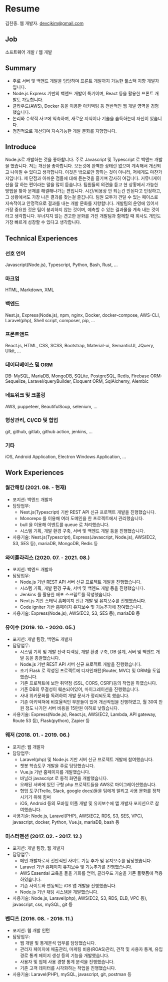 # Resume

김찬중. 웹 개발자.
devcjkim@gmail.com

## Job
소프트웨어 개발 / 웹 개발

## Summary
- 주로 서버 및 백앤드 개발을 담당하며 프론트 개발까지 가능한 풀스택 지향 개발자입니다.
- Node.js Express 기반의 백앤드 개발이 특기이며, React 등을 활용한 프론트 개발도 가능합니다.
- 클라우드(AWS), Docker 등을 이용한 아키텍팅 등 전반적인 웹 개발 영역을 경험했습니다.
- 논리와 수학적 사고에 익숙하며, 새로운 지식이나 기술을 습득하는데 자신이 있습니다.
- 점진적으로 개선되며 지속가능한 개발 문화를 지향합니다.

## Introduce
Node.js로 개발하는 것을 좋아합니다. 주로 Javascript 및 Typescript 로 백앤드 개발을 했습니다. 
저는 개선을 좋아합니다. 모든것에 완벽한 상태란 없으며 계속해서 개선되고 나아질 수 있다고 생각합니다. 이것은 밖으로만 향하는 것이 아니라, 저에게도 마찬가지입니다. 제 단점과 아쉬운 점들에 대해 듣는것을 즐기며 감사히 여깁니다. 
커뮤니케이션을 잘 하는 편이라는 말을 많이 듣습니다. 팀원들의 의견을 듣고 현 상황에서 가능한 방법을 찾아 문제를 해결해나가는 편입니다. 시간/비용상 안 되는건 안된다고 인정하고, 그 상황에서도 가장 나은 결과를 찾는걸 즐깁니다. 
팀원 모두가 견딜 수 있는 페이스로 지속적이고 안정적으로 결과를 내는 개발 문화를 지향합니다. 개발팀의 운영에 있어서 가장 중요한 것은 팀이 붕괴하지 않는 것이며, 예측할 수 있는 결과물을 계속 내는 것이라고 생각합니다. 무너지지 않는 견고한 문화를 가진 개발팀과 함께할 때 회사도 개인도 가장 빠르게 성장할 수 있다고 생각합니다. 

## Technical Experiences
### 선호 언어
Javascript(Node.js), Typescript, Python, Bash, Rust, ...

### 마크업
HTML, Markdown, XML

### 백엔드
Nest.js, Express(Node.js), npm, nginx, Docker, docker-compose, AWS-CLI, Laravel(php), Shell script, composer, pip, ...

### 프론트앤드
React.js, HTML, CSS, SCSS, Bootstrap, Material-ui, SemanticUI, JQuery, UIkit, ...

### 데이터베이스 및 ORM
DB: MySQL, MariaDB, MongoDB, SQLite, PostgreSQL, Redis, Firebase 
ORM: Sequelize, Laravel/queryBuilder, Eloquent ORM, SqlAlchemy, Alembic

### 네트워크 및 크롤링
AWS, puppeteer, BeautifulSoup, selenium, ...

### 형상관리, CI/CD 및 협업
git, github, gitlab, github action, jenkins, ...

### 기타
iOS, Android Application, Electron Windows Application, ...

## Work Experiences
### 월간해킹 (2021. 08. - 현재)
- 포지션: 백엔드 개발자
- 담당업무:
  - Nest.js(Typescript) 기반 REST API 신규 프로젝트 개발을 진행했습니다.
  - Monorepo 를 이용해 여러 도메인을 한 프로젝트에서 관리했습니다.
  - bull 을 이용해 이벤트를 queue 로 처리했습니다.
  - 시스템 기획, 개발 환경 구축, 서버 및 백엔드 개발 등을 진행했습니다.
- 사용기술: Nest.js(Typescript), Express(Javascript, Node.js), AWS(EC2, S3, SES 등), mariaDB, MongoDB, Redis 등

### 와이폴라리스 (2020. 07. - 2021. 08.)
- 포지션: 백엔드 개발자  
- 담당업무: 
  - Node.js 기반 REST API 서버 신규 프로젝트 개발을 진행했습니다.
  - 시스템 기획, 개발 환경 구축, 서버 및 백엔드 개발 등을 진행했습니다.
  - Jenkins 를 활용한 배포 스크립트를 작성했습니다.
  - Next.js 기반 스태틱 홈페이지 신규 개발 및 유지보수를 진행했습니다.
  - Code igniter 기반 홈페이지 유지보수 및 기능추가에 참여했습니다.
- 사용기술: Express(Node.js), AWS(EC2, S3, SES 등), mariaDB 등

### 유이수 (2019. 10. - 2020. 05.)
- 포지션: 개발 팀장, 백엔드 개발자  
- 담당업무:
  - 시스템 기획 및 개발 전략 디렉팅, 개발 환경 구축, DB 설계, 서버 및 백엔드 개발 등을 총괄했습니다.
  - Node.js 기반 REST API 서버 신규 프로젝트 개발을 진행했습니다.
  - 초기 Flask 로 작성된 프로젝트에 디자인패턴(Router, MVC) 및 ORM을 도입했습니다.
  - 기존 프로젝트에 보안 취약점 (SSL, CORS, CSRF)등의 작업을 하였습니다.
  - 기존 DB의 무결성이 훼손되어있어, 마이그레이션을 진행했습니다.
  - 사내 위키문화를 독려하여 개발 문서가 정리되도록 했습니다.
  - 기존 아키텍쳐에 비효율적인 부분들이 있어 개선작업을 진행하였고, 월 30여 만원 정도 나가던 서버 비용을 15만원 이하로 낮췄습니다.
- 사용기술: Express(Node.js), React.js, AWS(EC2, Lambda, API gateway, Route 53 등), Flask(python), Zapier 등

### 웨저 (2018. 01. - 2019. 06.)
- 포지션: 웹 개발자  
- 담당업무:
  - Laravel(php) 및 Node.js 기반 서버 신규 프로젝트 개발에 참여했습니다.
  - 챗봇 학습도구 개발을 주로 담당했습니다.
  - Vue.js 기반 홈페이지를 개발했습니다.
  - 바닐라 javascript 로 동적 화면을 개발했습니다.
  - 오래된 서버에 있던 구형 php 프로젝트들을 AWS로 마이그레이션했습니다.
  - 협업 도구(Trello, Slack, google docs)들을 팀에게 알리고 사용 문화를 정착시키기 위해 힘써 
  - iOS, Android 등의 모바일 어플 개발 및 유지보수에 앱 개발자 포지션으로 참여했습니다.
- 사용기술: Node.js, Laravel(PHP), AWS(EC2, RDS, S3, SES, VPC), javascript, docker, Python, Vue.js, mariaDB, bash 등

### 미스터멘션 (2017. 02. - 2017. 12.)
- 포지션: 개발 팀장, 웹 개발자
- 담당업무:
  - 메인 개발자로서 전반적인 사이트 기능 추가 및 유지보수를 담당했습니다.
  - Laravel 기반 홈페이지 유지보수 및 기능추가를 진행했습니다.
  - AWS Essential 교육을 들을 기회를 얻어, 클라우드 기술을 기존 플랫폼에 적용하였습니다.
  - 기존 사이트와 연동되는 iOS 앱 개발을 진행했습니다.
  - Node.js 기반 채팅 시스템을 개발했습니다.
- 사용기술: Node.js, Laravel(php), AWS(EC2, S3, RDS, ELB, VPC 등), javascript, css, mySQL, git 등

### 벤디츠 (2016. 08. - 2016. 11.)
- 포지션: 웹 개발 인턴
- 담당업무:
  - 웹 개발 및 통계분석 업무를 담당했습니다.
  - 관리자 페이지에 매출관리, 마케팅 비용(ROAS)관리, 견적 및 사용자 통계, 유입 경로 통계 페이지 생성 등의 기능을 개발했습니다.
  - 사용자 및 업체 사용 경향 통계 분석을 진행했습니다.
  - 기존 고객 데이터를 시각화하는 작업을 진행했습니다.
- 사용기술: Laravel(PHP), mySQL, javascript, git, postman 등
